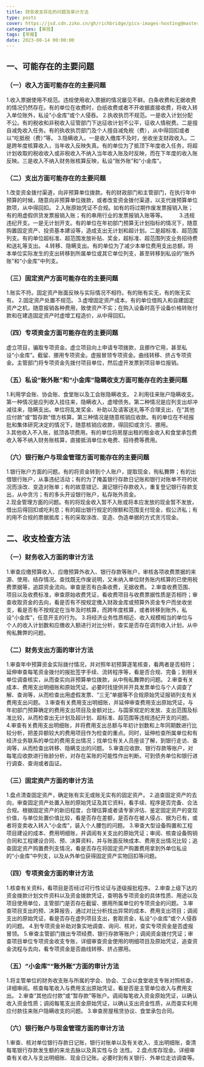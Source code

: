 ```yaml
---
title: 财务收支存在的问题及审计方法
type: posts
cover: https://jsd.cdn.zzko.cn/gh/richbridge/picx-images-hosting@master/thumbnail/审技.jpg
categories: [审技]
tags: [年报]
date: 2023-08-14 00:00:00
---
```

## 一、可能存在的主要问题
### （一）收入方面可能存在的主要问题 
1.收入票据使用不规范。违规使用收入票据的情况屡见不鲜。白条收费和无据收费的情况仍然存在。有的单位在收费时，白纸收费或者不开收据直接收费，将收入转入单位账外，私设“小金库”或个人侵吞。
2.执收执罚不规范。一是收入计划分配不公。有的税收和非税收入征管部门下达征收计划不公平，征收人情税费。二是擅自减免收入任务。有的执收执罚部门及个人擅自减免税（费），从中得回扣或者以“吃抵税（费）”等。 
3.隐瞒收入。一是收入缴库不及时，坐收坐支财政收入。二是跨年度核算收入，当年收入反映失真。有的单位为了抵顶下年度收入任务，将超计划收取的税收收入或非税收入不纳入当年收入账及时反映，而在下年度的收入账反映。三是收入不纳入财务账核算反映，私设“账外账”和“小金库”。
### （二）支出方面可能存在的主要问题 
1.改变资金拨付渠道，向非预算单位拨款。有的财政部门和主管部门，在执行年中预算的时候，随意向非预算单位拨款，或者改变资金拨付渠道，以支代拨预算单位款项，从中得回扣。
2.入账原始凭证不合规。如有的将过期作废发票报销入账；有的用虚假供货发票报销入账；有的串用行业的发票报销入账等等。 　　
3.违规违纪开支。一是无计划开支。有的单位在年初部门预算无计划指标的情况下，随意购置固定资产、投资基本建设等，造成支出无计划和超计划。二是超标准、超范围列支。有的单位超标准、超范围发放补贴、奖金，超标准、超范围列支业务招待费和送礼等支出。
4.转移、隐瞒支出。有的单位为了减少本单位费用支出总额，将本单位实际发生的支出转移到所属单位或其它单位列支，甚至转移到私设的“账外账”和“小金库”中列支。
### （三）固定资产方面可能存在的主要问题
1.账实不符。固定资产账面反映与实际情况不相符。有的账有实无，有的账无实有。
2.固定资产处置不规范。
3.虚增固定资产成本。有的单位借购入和自建固定资产之机，随意报销各种费用，致使资产不实；在购入设备时高于设备价格转账付款和在建造固定资产时虚增工程造价，从中得回扣。
### （四）专项资金方面可能存在的主要问题
虚立项目，骗取专项资金。虚立项目向上申请专项拨款，且挪作它用，甚至私设“小金库”。截留、挪用专项资金。虚报冒领专项资金。曲线转移、挤占专项资金。主管部门将专项资金先拨付项目单位，然后虚开发票到项目单位报销。
### （五）私设“账外账”和“小金库”隐瞒收支方面可能存在的主要问题
1.利用学会账、协会账、食堂账以及工会账隐瞒收支。
2.利用往来账户隐瞒收支。第一种情况是应列收入挂往来，隐瞒收入，虚增债务。第二种情况是应列支出却冲减往来，隐瞒支出。单位将乱发奖金、补助以及请客送礼等不合理支出，在“其他应付款”或“暂存款”借方核算。第三种情况是随意核销应收款。有的单位在不经报批和集体研究决定的情况下，随意核销应收款，得回扣或贪污、挪用。  
3.其他收入不入账，抵顶各项费用。有的单位将房屋出租的租金收入和食堂承包费收入等不纳入财务账核算，直接抵消单位水电费、招待费等费用。
### （六）银行账户与现金管理方面可能存在的主要问题
1.银行账户方面的问题。有的将资金转到个人账户，提取现金，徇私舞弊；有的出借银行账户，从事违纪活动；有的为了掩盖银行存款日记账和银行对账单不符的状况而涂改、变造对账单；有的故意错记、漏记银行存款收入，重复登记银行存款支出，从中贪污；有的多头开设银行账户，私存账外资金。  
2.现金管理方面的问题。有的将现金收入暂不入账或将本应发放的现金暂不发放，借出后得回扣或吃利息；有的超出银行规定的限额和范围支付现金，假公济私；有的用不合规的票据抵库；有的采取涂改、变造、伪造单据的方式贪污现金。
## 二、收支检查方法
### （一）财务收入方面的审计方法
1.审查应缴预算收入、应缴预算外收入、银行存款等账户，审核各项收费票据的来源、使用、结存情况。查找既无作废说明，又未纳入单位财务账内核算的已使用税费票据等，追踪资金流向。审查是否有白条收费，无据收费。
2.审查收费范围、项目以及收费标准，审查原始收费凭证，看收费项目与收费票据性质是否相符；审查收取资金的去向，看是否有不按规定缴入财政金库或预算外资金专户而坐收坐支，看是否有不按规定在当年及时核算，而跨年度核算，或者转移到账外，私设“小金库”，任意开支的行为。
3.将经济业务性质相近、收入规模相当的单位与个人的收入计划数和应缴收入额进行对比分析，查实是否存在调剂收入计划，从中徇私舞弊的问题。
### （二）财务支出方面的审计方法
1.审查年中预算资金实际拨付情况，并对照年初预算逐笔核查，看两者是否相符；延伸审查每笔资金拨付的报批签字手续、流转程序等，看是否合规、完备；到相关单位调查核实，从而查实向非预算单位拨款，从中徇私舞弊的问题。
2.审查有关成本、费用支出明细账和原始凭证。必要时找提供并开具发票单位与个人调查了解、查询等，从而检查出用虚假发票、“三无”单据等不合规原始凭证报销列支有关费用支出问题。
3.审查有关费用支出明细账，并延伸审查费用支出原始凭证，与年初部门预算确定的费用支出项目及金额对比，与国家规定的发放、支出范围及标准比较，从而检查出无计划及超计划、超标准、超范围等违规违纪开支的问题。
4.审查有关费用支出明细账，并将费用支出总额与年初计划数和上年同期数进行比较分析，把差异额较大的费用项目作为检查的重点。同时，延伸检查所属单位和有经济业务联系的单位的费用支出情况；找单位有关人员座谈了解，到银行走访、查询等，从而检查出转移、隐瞒支出的问题。
5.审查应收款、银行存款等账户，对每笔应收款进行账龄分析，对存在呆账的可能性作出判断。可到债务单位和银行进行调查、查询或者函证。
### （三）固定资产方面的审计方法
1.盘点清查固定资产，确定账有实无或账无实有的固定资产。
2.追查固定资产的去向，审查固定资产处置入账的原始凭证及其它资料，看手续、程序是否完备、合法合规。根据固定资产的新旧程度，合理估算或者请专家评估、鉴定固定资产的变现价值，与单位处置价值比较，看是否存在差额，是否存在被人侵占、据为已有，或者将变卖收入转入“小金库”，装入个人腰包的问题。
3.审查大型设备购置和工程项目建设的成本、费用明细账，并调阅有关支出的原始凭证；审阅、核查设备购销合同和工程建设合同、预、决算资料，并与账面反映成本、费用支出情况比较；追查固定资产购置费列支情况，看是否存在将固定资产购置费用拿到外单位私设的“小金库”中列支，以及从外单位获得固定资产实物回扣等问题。  
### （四）专项资金方面的审计方法
1.核查有关资料，看项目是否经过可行性论证与逐级报批程序。
2.审查上级下达的资金拨款计划文件资料以及资金拨款凭证，查明各专项资金的具体性质、用途以及项目使用单位，主管部门是否存在截留、挪用所属单位的专项资金的问题。
3.审查项目支出的预、决算报告，通过对比分析找出异常的成本、费用支出项目；调阅支出的原始凭证，看是否存在虚列项目支出，套取资金，私设“小金库”或个人侵吞的问题。
4.到专项资金补助对象实地调查、询问、核对，查实专项资金是否虚报冒领。
5.审查主管部门拨出专项经费、银行存款等账户；调阅资金拨付凭证；审查项目单位专项资金收支专账，详细审查资金使用的明细项目及原始凭证，追查资金流程与去向，看专项资金是否曲线转移、挤占挪用。  
### （五）“小金库”“账外账”方面的审计方法
1.将主管单位的财务收支账与所属的学会、协会、工会以食堂收支专账对照核查，详细审阅。核查每笔收入与费用支出原始凭证，看是否是主管单位收入与费用支出。
2.审查“其他应付款”或“暂存款”等账户。调阅每笔收入资金原始凭证，以确认收入资金性质；调阅每笔支出资金原始凭证，以确认支出资金性质，从而查实利用应付款往来账户隐瞒收支的问题。
3.审查房屋租赁协议、食堂承包合同。
### （六）银行账户与现金管理方面的审计方法
1.审查、核对单位银行存款日记账，银行对账单以及有关收入、支出明细账，查清每笔银行存款发生额的来龙去脉以及真实性与合 法性。
2.盘点库存现金。详细审查有关收入与支出明细账、现金日记账。必要时到有关银行、外单位走访调查等。
